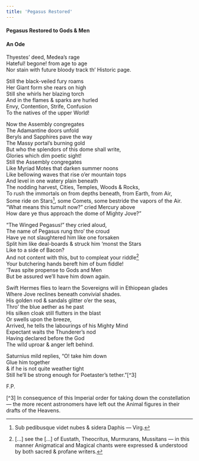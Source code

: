 ```yaml
---
title: 'Pegasus Restored'
---
```


#### Pegasus Restored to Gods & Men  
  
#### An Ode  
  
Thyestes’ deed, Medea’s rage  
Hateful! begone! from age to age  
Nor stain with future bloody track th’ Historic page.  
  
Still the black-veiled fury roams  
Her Giant form she rears on high  
Still she whirls her blazing torch  
And in the flames & sparks are hurled  
Envy, Contention, Strife, Confusion  
To the natives of the upper World!  
  
Now the Assembly congregates  
The Adamantine doors unfold  
Beryls and Sapphires pave the way  
The Massy portal’s burning gold  
But who the splendors of this dome shall write,  
Glories which dim poetic sight!  
Still the Assembly congregates  
Like Myriad Motes that darken summer noons  
Like bellowing waves that rise o’er mountain tops  
And level in one watery plain beneath  
The nodding harvest, Cities, Temples, Woods & Rocks,  
To rush the immortals on from depths beneath, from Earth, from Air,  
Some ride on Stars[^1], some Comets, some bestride the vapors of the Air.  
“What means this tumult now?” cried Mercury above  
How dare ye thus approach the dome of Mighty Jove?”  
  
“The Winged Pegasus!” they cried aloud,  
The name of Pegasus rung thro’ the croud  
Have ye not slaughtered him like one forsaken  
Split him like deal-boards & struck him ‘monst the Stars  
Like to a side of Bacon?  
And not content with this, but to compleat your riddle[^2]  
Your butchering hands bereft him of bum fiddle!  
‘Twas spite propense to Gods and Men  
But be assured we’ll have him down again.  
  
Swift Hermes flies to learn the Sovereigns will in Ethiopean glades  
Where Jove reclines beneath convivial shades.  
His golden rod & sandals glitter o’er the seas,  
Thro’ the blue aether as he past  
His silken cloak still flutters in the blast  
Or swells upon the breeze,  
Arrived, he tells the labourings of his Mighty Mind  
Expectant waits the Thunderer’s nod  
Having declared before the God  
The wild uproar & anger left behind.  
  
Saturnius mild replies, “O! take him down  
Glue him together  
& if he is not quite weather tight  
Still he’ll be strong enough for Poetaster’s tether.”[^3]  
  
F.P.

  
[^1]: Sub pedibusque videt nubes & sidera Daphis — Virg.  
  
[^2]: <span data-tippy="Greek text" class="green">[...]</span> see the <span data-tippy="Greek text" class="green">[...]</span> of Eustath, Theocritus, Murmurans, Mussitans — in this manner Anigmatical and Magical chants were expressed & understood by both sacred & profane writers.  
  
[^3] In consequence of this Imperial order for taking down the constellation — the more recent astronomers have left out the Animal figures in their drafts of the Heavens.  
